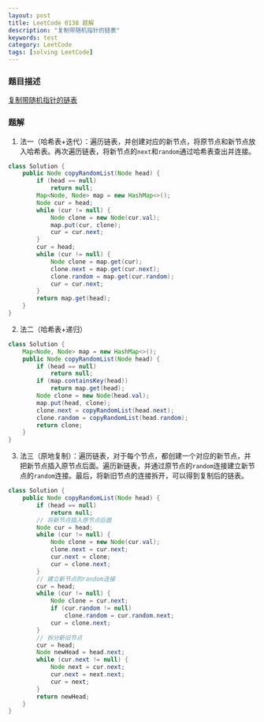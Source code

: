 ```yaml
---
layout: post
title: LeetCode 0138 题解
description: "复制带随机指针的链表"
keywords: test
category: LeetCode
tags: [solving LeetCode]
---
```


### 题目描述
[复制带随机指针的链表](https://leetcode-cn.com/problems/copy-list-with-random-pointer/)

### 题解
1. 法一（哈希表+迭代）：遍历链表，并创建对应的新节点，将原节点和新节点放入哈希表。再次遍历链表，将新节点的`next`和`random`通过哈希表查出并连接。
```java
class Solution {
    public Node copyRandomList(Node head) {
        if (head == null)
            return null;
        Map<Node, Node> map = new HashMap<>();
        Node cur = head;
        while (cur != null) {
            Node clone = new Node(cur.val);
            map.put(cur, clone);
            cur = cur.next;
        }
        cur = head;
        while (cur != null) {
            Node clone = map.get(cur);
            clone.next = map.get(cur.next);
            clone.random = map.get(cur.random);
            cur = cur.next;
        }
        return map.get(head);
    }
}
```
2. 法二（哈希表+递归）
```java
class Solution {
    Map<Node, Node> map = new HashMap<>();
    public Node copyRandomList(Node head) {
        if (head == null)
            return null;
        if (map.containsKey(head))
            return map.get(head);
        Node clone = new Node(head.val);
        map.put(head, clone);
        clone.next = copyRandomList(head.next);
        clone.random = copyRandomList(head.random);
        return clone;
    }
}
```
3. 法三（原地复制）：遍历链表，对于每个节点，都创建一个对应的新节点，并把新节点插入原节点后面。遍历新链表，并通过原节点的`random`连接建立新节点的`random`连接。最后，将新旧节点的连接拆开，可以得到复制后的链表。
```java
class Solution {
    public Node copyRandomList(Node head) {
        if (head == null)
            return null;
        // 将新节点插入原节点后面
        Node cur = head;
        while (cur != null) {
            Node clone = new Node(cur.val);
            clone.next = cur.next;
            cur.next = clone;
            cur = clone.next;
        }
        // 建立新节点的random连接
        cur = head;
        while (cur != null) {
            Node clone = cur.next;
            if (cur.random != null)
                clone.random = cur.random.next;
            cur = clone.next;
        }
        // 拆分新旧节点
        cur = head;
        Node newHead = head.next;
        while (cur.next != null) {
            Node next = cur.next;
            cur.next = next.next;
            cur = next;
        }
        return newHead;
    }
}
```